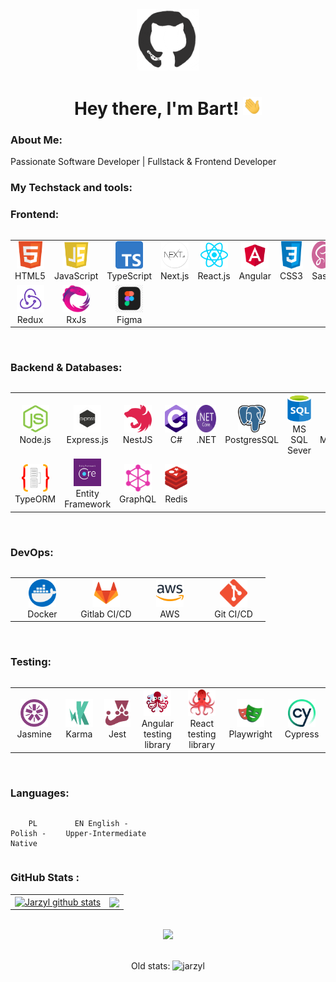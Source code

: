 <div id="header" align="center">

   <img src="./assets/github.gif" width="100"/>

   <h1>
   Hey there, I'm Bart!
   <img src="./assets/giphy.gif" width="30px" alt="GIF">
   </h1>

</div>
  
### About Me:

Passionate Software Developer | Fullstack & Frontend Developer

### My Techstack and tools:

### Frontend:

<div style="display: flex; align-items: flex-start; align: center">
<table align="center">
  <tr>
      <td align="center"  width="88">
         <img src="./images/html.png" alt="HTML5" width="44" height="44"/>
      <br>HTML5
   </td>
    <td align="center" width="88">
         <img src="./images/js.png" alt="JS" width="44" height="44"/>
      <br>JavaScript
    </td>
    <td align="center" width="88">
        <img src="./images/typescript.png" alt="TS" width="44" height="44"/>
      <br>TypeScript
    </td>
    <td align="center" width="88">
        <img src="./images/nextjs.png" alt="Next.js" width="44" height="44"/>
      <br>Next.js
    </td>
    <td align="center" width="88">
        <img src="./images/react.png" alt="React" width="44" height="44"/>
      <br>React.js
    </td>
    <td align="center" width="88">
        <img src="./images/angular.png" alt="Angular" width="44" height="44"/>
      <br>Angular
    </td>
    <td align="center" width="88">
        <img src="./images/css.png" alt="CSS3" width="44" height="44"/>
      <br>CSS3
    </td>
    <td align="center" width="88">
      <img src="./images/sass.png" alt="Sass" width="44" height="44"/>
      <br>Sass
    </td>
        <td align="center" width="88">
       <img src="./images/tailwind.png" alt="TailwindCSS" width="44" height="44"/>
      <br>TailwindCSS
      </td>
     <td align="center" width="88">
        <img src="./images/three.png" alt="Three.js" width="44" height="44"/>
      <br>Three.js
    </td>
    </tr>
    <td align="center" width="88">
        <img src="./images/redux.png" alt="Redux" width="44" height="44"/>
      <br>Redux
    </td>
      <td align="center" width="88">
        <img src="./images/rxjs.png" alt="RxJs" width="44" height="44"/>
      <br>RxJs
    </td>
      <td align="center" width="88">
        <img src="./images/figma.png" alt="Figma" width="44" height="44"/>
      <br>Figma
     </td>
</table>
</div>

<br>

### Backend & Databases:

<div style="display: flex; align-items: flex-start; align: center">
<table align="center">
  <tr>
     <td align="center"  width="88">
         <img src="./images/node.png" alt="Node.js" width="44" height="44"/>
      <br>Node.js
    </td>
    <td align="center" width="88">
        <img src="./images/express.png" alt="Express.js" width="44" height="44"/>
      <br>Express.js
    </td>
    <td align="center" width="88">
         <img src="./images/nestjs.png" alt="NestJS" width="44" height="44"/>
      <br>NestJS
    </td>
    <td align="center" width="88">
        <img src="./images/csharp.png" alt="C#" width="44" height="44"/>
      <br>C#
    </td>
    <td align="center" width="88">
        <img src="./images/net.png" alt=".NET" width="44" height="44"/>
      <br>.NET
    </td>
    <td align="center" width="88">
        <img src="./images/postgres.png" alt="PostgreSQL" width="44" height="44"/>
      <br>PostgresSQL
    </td>
    <td align="center" width="88">
        <img src="./images/sql.svg" alt="MS SQL Sever" width="44" height="44"/>
      <br>MS SQL Sever
    </td>
    <td align="center" width="88">
        <img src="./images/mongo.png" alt="MongoDB" width="44" height="44"/>
      <br>MongoDB
    </td>
    <td align="center" width="88">
        <img src="./images/mongose.png" alt="Mongoose" width="44" height="44"/>
      <br>Mongoose
    </td>
    <td align="center" width="88">
        <img src="./images/prisma.png" alt="Prisma" width="44" height="44"/>
      <br>Prisma
    </td>
  </tr>
  <td align="center" width="88">
      <img src="./images/typeorm.svg" alt="TypeORM" width="44" height="44"/>
      <br>TypeORM
    </td>
  <td align="center" width="88">
      <img src="./images/ef.png" alt="Entity Framework" width="44" height="44"/>
      <br>Entity Framework
    </td>
        <td align="center" width="88">
       <img src="./images/graphql.png" alt="GraphQL" width="44" height="44"/>
      <br>GraphQL
      </td>
    <td align="center" width="88"> 
        <img src="./images/redis.png" alt="Redis" width="44" height="44"/>
      <br>Redis
    </td>
</table>
</div>

<br>

### DevOps:

<div style="display: flex; align-items: flex-start; align: center">
<table align="center">
  <tr>
      <td align="center"  width="88">
         <img src="./images/docker.png" alt="Docker" width="44" height="44"/>
      <br>Docker
    </td>
    <td align="center" width="88">
        <img src="./images/gitlab.svg" alt="Gitlab" width="44" height="44"/>
      <br>Gitlab CI/CD
    </td>
    <td align="center" width="88">
        <img src="./images/aws.webp" alt="AWS" width="44" height="44"/>
      <br>AWS
    </td>
      <td align="center" width="88">
         <img src="./images/git.png" alt="Git" width="44" height="44"/>
      <br>Git CI/CD
    </td>
  </tr>
</table>
</div>

<br>

### Testing:

<div style="display: flex; align-items: flex-start; align: center">
<table align="center">
  <tr>
     <td align="center"  width="88">
         <img src="./images/jasmine.png" alt="Jasmine" width="44" height="44"/>
      <br>Jasmine
    </td>
    <td align="center" width="88">
        <img src="./images/karma.png" alt="Karma" width="44" height="44"/>
      <br>Karma
    </td>
    <td align="center" width="88">
        <img src="./images/jest.png" alt="Jest" width="44" height="44"/>
      <br>Jest
    </td>
<td align="center" width="88">
         <img src="./images/angular-testing.png" alt="Angular testing library" width="44" height="44"/>
      <br>Angular testing library
    </td>
    <td align="center" width="88">
        <img src="./images/react-testing.png" alt="React testing library" width="44" height="44"/>
      <br>React testing library
    </td>
    <td align="center" width="88">
        <img src="./images/playwright.svg" alt="Playwright" width="44" height="44"/>
      <br>Playwright
    </td>
    <td align="center" width="88">
        <img src="./images/cypress.png" alt="Cypress" width="44" height="44"/>
      <br>Cypress
    </td>
  </tr>
</table>
</div>

<br>

### Languages:

<div style="display: flex; align-items: flex-start; align: center">
<table align="center">
  <tr>
    
        PL Polish - Native
        
  </tr>

  <tr>
    
      EN English - Upper-Intermediate
        
  </tr>
</table>
</div>

### GitHub Stats :

<table align="center">
  <tr>
  <td>
  <a href="https://github.com/Jarzyl/github-readme-stats"><img align="center" src="https://github-readme-stats.vercel.app/api?username=Jarzyl&show_icons=true&include_all_commits=true&theme=buefy&hide_border=true&title_color=#434d58" alt="Jarzyl github stats" /></a>
  </td>
  <td>
  <a href="https://github.com/Jarzyl/github-readme-stats"><img align="center" src="https://github-readme-stats.vercel.app/api/top-langs/?username=Jarzyl&layout=compact&theme=buefy&hide_border=true" /></a>
  </td>
  </tr>
</table>

<br>

<div align="center">
<a href="https://u8views.com/github/Jarzyl"><img src="https://u8views.com/api/v1/github/profiles/119061258/views/day-week-month-total-count.svg"></a>
</div>

<br>

<p align="center"> Old stats: <img src="https://komarev.com/ghpvc/?username=jarzyl&label=Profile%20views&color=0e75b6&style=flat" alt="jarzyl" /> </p>

